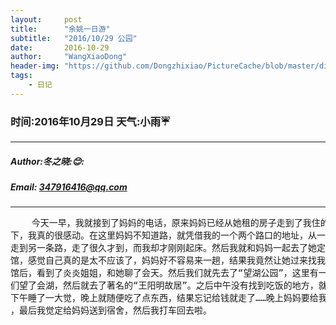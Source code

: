 ```yaml
---
layout:     post
title:      "余姚一日游"
subtitle:   "2016/10/29 公园"
date:       2016-10-29
author:     "WangXiaoDong"
header-img: "https://github.com/Dongzhixiao/PictureCache/blob/master/diaryPic/20161029.jpg?raw=true"
tags:
    - 日记
---
```


### 时间:2016年10月29日 天气:小雨:umbrella:
-----
#####   Author:冬之晓::blush::
#####   Email: 347916416@qq.com
----------

<pre>
    今天一早，我就接到了妈妈的电话，原来妈妈已经从她租的房子走到了我住的地方的楼
下，我真的很感动。在这里妈妈不知道路，就凭借我的一个两个路口的地址，从一条路顺着
走到另一条路，走了很久才到，而我却才刚刚起床。然后我就和妈妈一起去了她定房间的旅
馆，感觉自己真的是太不应该了，妈妈好不容易来一趟，结果我竟然让她过来找我！到了旅
馆后，看到了炎炎姐姐，和她聊了会天。然后我们就先去了“望湖公园”，这里有一个湖，我
们望了会湖，然后就去了著名的“王阳明故居”。之后中午没有找到吃饭的地方，就回去了。
下午睡了一大觉，晚上就随便吃了点东西，结果忘记给钱就走了……晚上妈妈要给我送到宿舍
，最后我觉定给妈妈送到宿舍，然后我打车回去啦。
</pre>